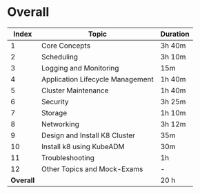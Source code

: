# Overall

| **Index** | **Topic**                                  | **Duration** |
|-----------|--------------------------------------------|--------------|
| 1         | Core Concepts                              | 3h 40m       |
| 2         | Scheduling                                 | 3h 10m       |
| 3         | Logging and Monitoring                     | 15m          |
| 4         | Application Lifecycle Management           | 1h 40m       |
| 5         | Cluster Maintenance                        | 1h 40m       |
| 6         | Security                                   | 3h 25m       |
| 7         | Storage                                    | 1h 10m       |
| 8         | Networking                                 | 3h 12m       |
| 9         | Design and Install K8 Cluster              | 35m          |
| 10        | Install k8 using KubeADM                   | 30m          |
| 11        | Troubleshooting                            | 1h           |
| 12        | Other Topics and Mock-Exams                | -            |
| **Overall** |                                        | 20 h            |

